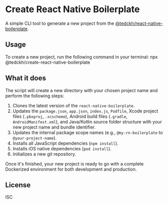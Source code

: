 # Create React Native Boilerplate

A simple CLI tool to generate a new project from the [@tedckh/react-native-boilerplate](https://github.com/tedckh/react-native-boilerplate).

## Usage

To create a new project, run the following command in your terminal:
  npx @tedckh/create-react-native-boilerplate <your-project-name>

## What it does

The script will create a new directory with your chosen project name and perform the following steps:

1.  Clones the latest version of the `react-native-boilerplate`.
2.  Updates the `package.json`, `app.json`, `index.js`, `Podfile`, Xcode project files (`.pbxproj`, `.xcscheme`), Android build files (`.gradle`, `AndroidManifest.xml`), and Java/Kotlin source folder structure with your new project name and bundle identifier.
3.  Updates the internal package scope names (e.g., `@my-rn-boilerplate` to `@your-project-name`).
4.  Installs all JavaScript dependencies (`npm install`).
5.  Installs iOS native dependencies (`pod install`).
6.  Initializes a new git repository.

Once it's finished, your new project is ready to go with a complete Dockerized environment for both development and production.

## License

ISC